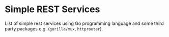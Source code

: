 # Simple REST Services

List of simple rest services using Go programming language and some third party packages e.g. (`gorilla/mux`, `httprouter`).
